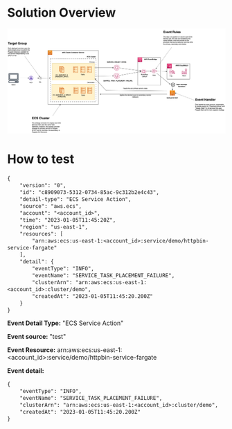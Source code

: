 # Solution Overview

![solution overview](./docs/diagrams.png "solution overview")

# How to test

```
{
    "version": "0",
    "id": "c8909073-5312-0734-85ac-9c312b2e4c43",
    "detail-type": "ECS Service Action",
    "source": "aws.ecs",
    "account": "<account_id>",
    "time": "2023-01-05T11:45:20Z",
    "region": "us-east-1",
    "resources": [
        "arn:aws:ecs:us-east-1:<account_id>:service/demo/httpbin-service-fargate"
    ],
    "detail": {
        "eventType": "INFO",
        "eventName": "SERVICE_TASK_PLACEMENT_FAILURE",
        "clusterArn": "arn:aws:ecs:us-east-1:<account_id>:cluster/demo",
        "createdAt": "2023-01-05T11:45:20.200Z"
    }
}

```

**Event Detail Type:** "ECS Service Action"

**Event source:** "test"

**Event Resource:** arn:aws:ecs:us-east-1:<account_id>:service/demo/httpbin-service-fargate

**Event detail:**

```
{
    "eventType": "INFO",
    "eventName": "SERVICE_TASK_PLACEMENT_FAILURE",
    "clusterArn": "arn:aws:ecs:us-east-1:<account_id>:cluster/demo",
    "createdAt": "2023-01-05T11:45:20.200Z"
}
```
